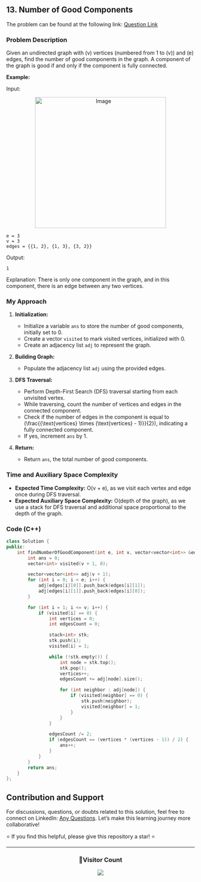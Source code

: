 ## 13. Number of Good Components

The problem can be found at the following link: [Question Link](https://www.geeksforgeeks.org/problems/number-of-good-components--170647/1)

### Problem Description

Given an undirected graph with \(v\) vertices (numbered from 1 to \(v\)) and \(e\) edges, find the number of good components in the graph. A component of the graph is good if and only if the component is fully connected.

**Example:**

Input:
<p align="center">
  <img src="https://github.com/Hunterdii/GeeksforGeeks-POTD/assets/124852522/7b9e1b90-3a0b-4dbf-a343-54dbdf59bdd3" alt="Image" width="350" />
</p>

```
e = 3
v = 3
edges = {{1, 2}, {1, 3}, {3, 2}}
```
Output:
```
1
```
Explanation:
There is only one component in the graph, and in this component, there is an edge between any two vertices.

### My Approach

1. **Initialization:**
   - Initialize a variable `ans` to store the number of good components, initially set to 0.
   - Create a vector `visited` to mark visited vertices, initialized with 0.
   - Create an adjacency list `adj` to represent the graph.

2. **Building Graph:**
   - Populate the adjacency list `adj` using the provided edges.

3. **DFS Traversal:**
   - Perform Depth-First Search (DFS) traversal starting from each unvisited vertex.
   - While traversing, count the number of vertices and edges in the connected component.
   - Check if the number of edges in the component is equal to \(\frac{{\text{vertices} \times (\text{vertices} - 1)}}{2}\), indicating a fully connected component.
   - If yes, increment `ans` by 1.

4. **Return:**
   - Return `ans`, the total number of good components.

### Time and Auxiliary Space Complexity

- **Expected Time Complexity:** O(v + e), as we visit each vertex and edge once during DFS traversal.
- **Expected Auxiliary Space Complexity:** O(depth of the graph), as we use a stack for DFS traversal and additional space proportional to the depth of the graph.

### Code (C++)

```cpp
class Solution {
public:
    int findNumberOfGoodComponent(int e, int v, vector<vector<int>> &edges) {
        int ans = 0;
        vector<int> visited(v + 1, 0);

        vector<vector<int>> adj(v + 1);
        for (int i = 0; i < e; i++) {
            adj[edges[i][0]].push_back(edges[i][1]);
            adj[edges[i][1]].push_back(edges[i][0]);
        }

        for (int i = 1; i <= v; i++) {
            if (visited[i] == 0) {
                int vertices = 0;
                int edgesCount = 0;

                stack<int> stk;
                stk.push(i);
                visited[i] = 1;

                while (!stk.empty()) {
                    int node = stk.top();
                    stk.pop();
                    vertices++;
                    edgesCount += adj[node].size();

                    for (int neighbor : adj[node]) {
                        if (visited[neighbor] == 0) {
                            stk.push(neighbor);
                            visited[neighbor] = 1;
                        }
                    }
                }

                edgesCount /= 2;
                if (edgesCount == (vertices * (vertices - 1)) / 2) {
                    ans++;
                }
            }
        }
        return ans;
    }
};
```

## Contribution and Support

For discussions, questions, or doubts related to this solution, feel free to connect on LinkedIn: [Any Questions](https://www.linkedin.com/in/het-patel-8b110525a/). Let’s make this learning journey more collaborative!

⭐ If you find this helpful, please give this repository a star! ⭐

---

<div align="center">
  <h3><b>📍Visitor Count</b></h3>
</div>

<p align="center">
  <img src="https://profile-counter.glitch.me/Hunterdii/count.svg" />
</p>
